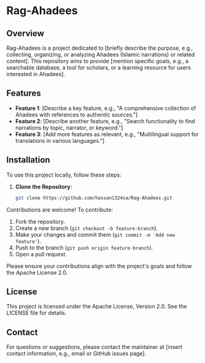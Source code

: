 # Rag-Ahadees

## Overview

Rag-Ahadees is a project dedicated to \[briefly describe the purpose, e.g., collecting, organizing, or analyzing Ahadees (Islamic narrations) or related content\]. This repository aims to provide \[mention specific goals, e.g., a searchable database, a tool for scholars, or a learning resource for users interested in Ahadees\].

## Features

- **Feature 1**: \[Describe a key feature, e.g., "A comprehensive collection of Ahadees with references to authentic sources."\]
- **Feature 2**: \[Describe another feature, e.g., "Search functionality to find narrations by topic, narrator, or keyword."\]
- **Feature 3**: \[Add more features as relevant, e.g., "Multilingual support for translations in various languages."\]

## Installation

To use this project locally, follow these steps:

1. **Clone the Repository**:

   ```bash
   git clone https://github.com/hassan1324sa/Rag-Ahadees.git
   ```

Contributions are welcome! To contribute:

1. Fork the repository.
2. Create a new branch (`git checkout -b feature-branch`).
3. Make your changes and commit them (`git commit -m 'Add new feature'`).
4. Push to the branch (`git push origin feature-branch`).
5. Open a pull request.

Please ensure your contributions align with the project's goals and follow the Apache License 2.0.

## License

This project is licensed under the Apache License, Version 2.0. See the LICENSE file for details.

## Contact

For questions or suggestions, please contact the maintainer at \[insert contact information, e.g., email or GitHub issues page\].
